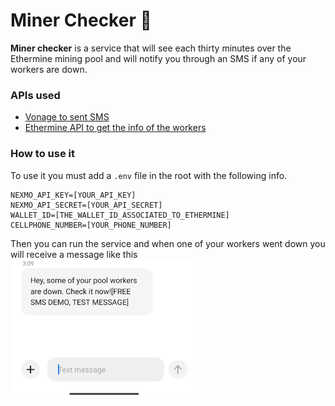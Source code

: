 # Miner Checker :eyes: 
**Miner checker** is a service that will see each thirty minutes over the Ethermine mining pool and will notify you through an SMS if any of your workers are down.

### APIs used
* [Vonage to sent SMS](https://www.vonage.com.ar/)
* [Ethermine API to get the info of the workers](https://ethermine.org/api/)

### How to use it
To use it you must add a `.env` file in the root with the following info.
```
NEXMO_API_KEY=[YOUR_API_KEY]
NEXMO_API_SECRET=[YOUR_API_SECRET]
WALLET_ID=[THE_WALLET_ID_ASSOCIATED_TO_ETHERMINE]
CELLPHONE_NUMBER=[YOUR_PHONE_NUMBER]
```
Then you can run the service and when one of your workers went down you will receive a message like this
<img src="./images/message_notification.png" alt="message" width="300"/>
